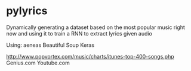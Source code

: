 # pylyrics

Dynamically generating a dataset based on the most popular music right now and using it to train a RNN to extract lyrics given audio

Using:
aeneas 
Beautiful Soup 
Keras

http://www.popvortex.com/music/charts/itunes-top-400-songs.php
Genius.com
Youtube.com

 
